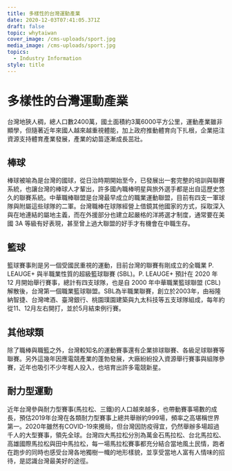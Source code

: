 ```yaml
---
title: 多樣性的台灣運動產業
date: 2020-12-03T07:41:05.371Z
draft: false
topic: whytaiwan
cover_image: /cms-uploads/sport.jpg
media_image: /cms-uploads/sport.jpg
topics:
  - Industry Information
style: title
---
```

# 多樣性的台灣運動產業

台灣地狹人稠，總人口數2400萬，國土面積約3萬6000平方公里，運動產業雖非顯學，但隨著近年來國人越來越重視體能，加上政府推動體育向下扎根，企業挹注資源支持體育產業發展，產業的幼苗逐漸成長茁壯。

## 棒球

棒球被喻為是台灣的國球，從日治時期開始至今，已發展出一套完整的培訓與聯賽系統，也讓台灣的棒球人才輩出，許多國內職棒明星與旅外選手都是出自這歷史悠久的聯賽系統。中華職棒聯盟是台灣最早成立的職業運動聯盟，目前有四支一軍球隊與附屬這些球隊的二軍。台灣職棒在球隊經營上借鏡其他國家的方式，採取深入與在地連結的屬地主義，而在外援部分也建立起嚴格的洋將選才制度，通常要在美國 3A 等級有好表現，甚至曾上過大聯盟的好手才有機會在中職生存。

## 籃球

籃球賽事則是另一個受國民重視的運動，目前台灣的聯賽有剛成立的全職業 P. LEAUGE+ 與半職業性質的超級籃球聯賽 (SBL)。P. LEAUGE+ 預計在 2020 年 12 月開始舉行賽事，總計有四支球隊，也是自 2000 年中華職業籃球聯盟 (CBL) 解散後，台灣第一個職業籃球聯盟。SBL為半職業聯賽，創立於2003年，由裕隆納智捷、台灣啤酒、臺灣銀行、桃園璞園建築與九太科技等五支球隊組成，每年約從11、12月左右開打，並於5月結束例行賽。

## 其他球類

除了職棒與職籃之外，台灣較知名的運動賽事還有企業排球聯賽、各級足球聯賽等聯賽。另外這幾年因應電競產業的蓬勃發展，大廠紛紛投入資源舉行賽事與組隊參賽，近年也吸引不少年輕人投入，也培育出許多電競新星。

## 耐力型運動

近年台灣參與耐力型賽事(馬拉松、三鐵)的人口越來越多，也帶動賽事場數的成長，預估2019年台灣在各類耐力型賽事上總共舉辦約999場，頻率之高堪稱世界第一。2020年雖然有COVID-19來攪局，但台灣因防疫得宜，仍然舉辦多場超過千人的大型賽事，領先全球。台灣四大馬拉松分別為萬金石馬拉松、台北馬拉松、高雄國際馬拉松與田中馬拉松，每一場馬拉松賽事都充分結合當地風土民情，跑者在跑步的同時也感受台灣各地獨樹一幟的地形樣貌，並享受當地人富有人情味的招待，是認識台灣最美好的途徑。